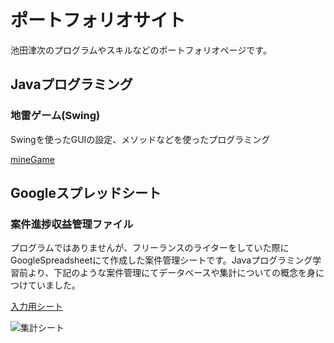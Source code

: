 # ポートフォリオサイト
池田津次のプログラムやスキルなどのポートフォリオページです。

## Javaプログラミング
### 地雷ゲーム(Swing)
Swingを使ったGUIの設定、メソッドなどを使ったプログラミング

<a href="https://github.com/ikeshin-asase/sampleJavaProgram_1_mineGame)" rel="noopener noreferrer" target="_blank">mineGame</a>

## Googleスプレッドシート
### 案件進捗収益管理ファイル
プログラムではありませんが、フリーランスのライターをしていた際にGoogleSpreadsheetにて作成した案件管理シートです。Javaプログラミング学習前より、下記のような案件管理にてデータベースや集計についての概念を身につけていました。

[入力用シート](https://docs.google.com/spreadsheets/d/1OFDwsDsVXjp3EHVvRtCJ_PUXj58K8XxfoiHuet1gNV4/edit#gid=734311351)

![集計シート](https://docs.google.com/spreadsheets/d/1gGWLlrRPpfXjuaHxVqTTn2Hvpl-byR4A8Amxpan1_Lg/edit#gid=2140596786)
